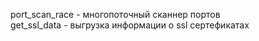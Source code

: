 port_scan_race - многопоточный сканнер портов <br>
get_ssl_data - выгрузка информации о ssl сертефикатах 
